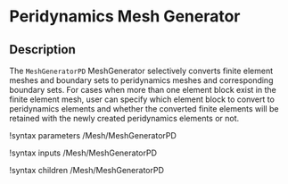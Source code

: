 # Peridynamics Mesh Generator

## Description

The `MeshGeneratorPD` MeshGenerator selectively converts finite element meshes and boundary sets to peridynamics meshes and corresponding boundary sets. For cases when more than one element block exist in the finite element mesh, user can specify which element block to convert to peridynamics elements and whether the converted finite elements will be retained with the newly created peridynamics elements or not.

!syntax parameters /Mesh/MeshGeneratorPD

!syntax inputs /Mesh/MeshGeneratorPD

!syntax children /Mesh/MeshGeneratorPD
